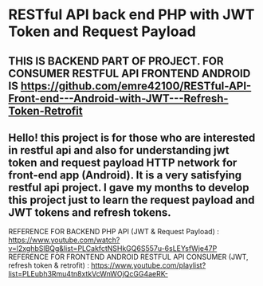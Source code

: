 # RESTful API back end PHP with JWT Token and Request Payload
THIS IS BACKEND PART OF PROJECT. FOR CONSUMER RESTFUL API FRONTEND ANDROID IS https://github.com/emre42100/RESTful-API-Front-end---Android-with-JWT---Refresh-Token-Retrofit
--------
Hello! this project is for those who are interested in restful api and also for understanding jwt token and request payload HTTP network for front-end app (Android). It is a very satisfying restful api project. I gave my months to develop this project just to learn the request payload and JWT tokens and refresh tokens.
------------------------------------------------------------------------------------------------------------------------------------------------------------------------
REFERENCE FOR BACKEND PHP API (JWT & Request Payload) : https://www.youtube.com/watch?v=l2xghbSlBQg&list=PLCakfctNSHkGQ6S557u-6sLEYsfWje47P<br>
REFERENCE FOR FRONTEND ANDROID RESTFUL API CONSUMER (JWT, refresh token & retrofit) : https://www.youtube.com/playlist?list=PLEubh3Rmu4tn8xtkVcWnWOjQcGG4aeRK-
